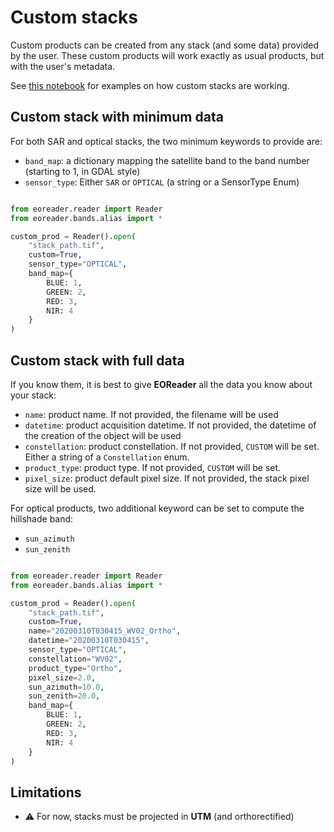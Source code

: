 # Custom stacks

Custom products can be created from any stack (and some data) provided by the user. These custom products will work
exactly as usual products, but with the user's metadata.

See [this notebook](https://eoreader.readthedocs.io/latest/notebooks/custom.html) for examples on how custom stacks
are working.

## Custom stack with minimum data

For both SAR and optical stacks, the two minimum keywords to provide are:

- `band_map`: a dictionary mapping the satellite band to the band number (starting to 1, in GDAL style)
- `sensor_type`: Either `SAR` or `OPTICAL` (a string or a SensorType Enum)

```python

from eoreader.reader import Reader
from eoreader.bands.alias import *

custom_prod = Reader().open(
    "stack_path.tif",
    custom=True,
    sensor_type="OPTICAL",
    band_map={
        BLUE: 1,
        GREEN: 2,
        RED: 3,
        NIR: 4
    }
)
```

## Custom stack with full data

If you know them, it is best to give **EOReader** all the data you know about your stack:

- `name`: product name. If not provided, the filename will be used
- `datetime`: product acquisition datetime. If not provided, the datetime of the creation of the object will be used
- `constellation`: product constellation. If not provided, `CUSTOM` will be set. Either a string of a `Constellation` enum.
- `product_type`: product type. If not provided, `CUSTOM` will be set.
- `pixel_size`: product default pixel size. If not provided, the stack pixel size will be used.

For optical products, two additional keyword can be set to compute the hillshade band:

- `sun_azimuth`
- `sun_zenith`

```python

from eoreader.reader import Reader
from eoreader.bands.alias import *

custom_prod = Reader().open(
    "stack_path.tif",
    custom=True,
    name="20200310T030415_WV02_Ortho",
    datetime="20200310T030415",
    sensor_type="OPTICAL",
    constellation="WV02",
    product_type="Ortho",
    pixel_size=2.0,
    sun_azimuth=10.0,
    sun_zenith=20.0,
    band_map={
        BLUE: 1,
        GREEN: 2,
        RED: 3,
        NIR: 4
    }
)
```

## Limitations

- ⚠ For now, stacks must be projected in **UTM** (and orthorectified)